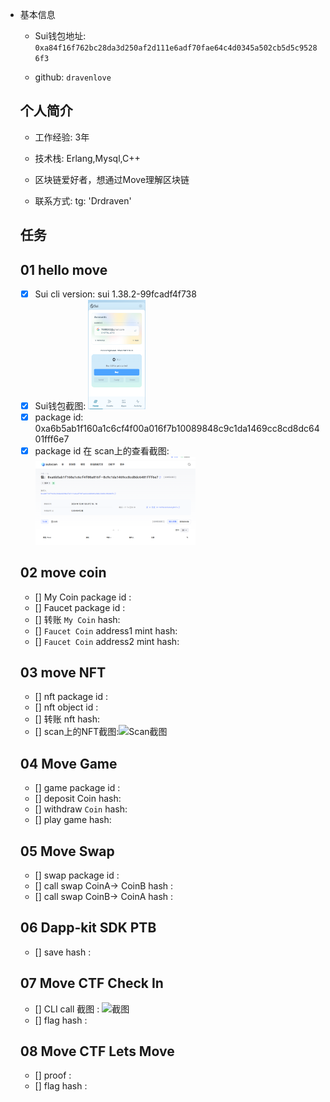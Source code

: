 - 基本信息

  - Sui钱包地址: `0xa84f16f762bc28da3d250af2d111e6adf70fae64c4d0345a502cb5d5c95286f3`

  - github: `dravenlove`

  ## 个人简介
  - 工作经验: 3年
  - 技术栈: Erlang,Mysql,C++

  

  - 区块链爱好者，想通过Move理解区块链
  - 联系方式: tg: 'Drdraven'

  ## 任务

  ##   01 hello move  
  - [x] Sui cli version: sui 1.38.2-99fcadf4f738
  - [x] Sui钱包截图: <img src="./images/Sui钱包截图.png" alt="Sui钱包截图" style="zoom:25%;" />
  - [x] package id: 0xa6b5ab1f160a1c6cf4f00a016f7b10089848c9c1da1469cc8cd8dc6401fff6e7
  - [x] package id 在 scan上的查看截图:<img src="./images/Scan截图.png" alt="Scan截图" style="zoom:25%;" />

  ##   02 move coin
  - [] My Coin package id : 
  - [] Faucet package id : 
  - [] 转账 `My Coin` hash:
  - [] `Faucet Coin` address1 mint hash:
  - [] `Faucet Coin` address2 mint hash:
  
  ##   03 move NFT
  - [] nft package id :
  - [] nft object id : 
  - [] 转账 nft  hash:
  - [] scan上的NFT截图:![Scan截图](./images/你的图片地址)
  
  ##   04 Move Game
  - [] game package id :
  - [] deposit Coin hash:
  - [] withdraw `Coin` hash:
  - [] play game hash:
  
  ##   05 Move Swap
  - [] swap package id :
  - [] call swap CoinA-> CoinB  hash :
  - [] call swap CoinB-> CoinA  hash :
  
  ##   06 Dapp-kit SDK PTB
  - [] save hash :
  
  ##   07 Move CTF Check In
  - [] CLI call 截图 : ![截图](./images/你的图片地址)
  - [] flag hash :
  
  ##   08 Move CTF Lets Move
  - [] proof : 
  - [] flag hash :
